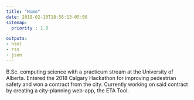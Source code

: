```yaml
---
title: "Home"
date: 2018-02-10T18:56:13-05:00
sitemap:
  priority : 1.0

outputs:
- html
- rss
- json
---
```

<p>B.Sc. computing science with a practicum stream at the University of Alberta. Entered the 2018 Calgary Hackathon for improving pedestrian safety and won a contract from the city. Currently working on said contract by creating a city-planning web-app, the ETA Tool.</p>
